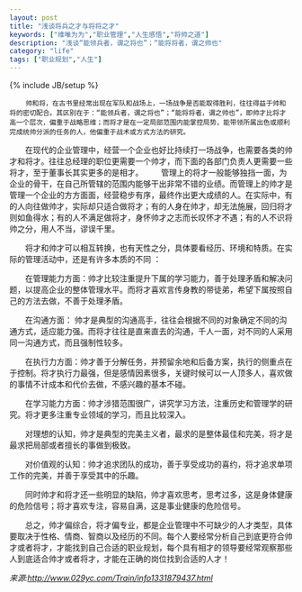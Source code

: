 ```yaml
---
layout: post
title: "浅谈将兵之才与将将之才"
keywords: ["维唯为为","职业管理","人生感悟","将帅之道"]
description: "浅谈“能领兵者，谓之将也”；“能将将者，谓之帅也"
category: "life"
tags: ["职业规划","人生"]
---
```


{% include JB/setup %}

```
    帅和将，在古书里经常出现在军队和战场上，一场战争是否能取得胜利，往往得益于帅和将的密切配合。其区别在于：“能领兵者，谓之将也”；“能将将者，谓之帅也”，即帅才比将才高一个层次，偏重于战略思维；而将才是在一定局部范围内能掌控局势，能带领所属出色或顺利完成统帅分派的任务的人，他偏重于战术或方式方法的研究。

```

　　在现代的企业管理中，经营一个企业也好比持续打一场战争，也需要各类的帅才和将才。往往总经理的职位更需要一个帅才，而下面的各部门负责人更需要一些将才，至于董事长其实更多的是相才。
　　管理上的将才一般能够独挡一面，为企业的骨干，在自己所管辖的范围内能够干出非常不错的业绩。而管理上的帅才是管理一个企业的方方面面，经营稳步有序，最终作出更大成绩的人。在实际中，有的人向往做帅才，实际却只适合做将才；有的人身在帅才，却无法施展，回归将才则如鱼得水；有的人不满足做将才，身怀帅才之志而长叹怀才不遇；有的人不识将帅之分，用人不当，谬误千里。

　　将才和帅才可以相互转换，也有天性之分，具体要看经历、环境和特质。在实际的管理活动中，还是有许多本质的不同 ：

　　在管理能力方面：帅才比较注重提升下属的学习能力，善于处理矛盾和解决问题，以提高企业的整体管理水平。而将才喜欢言传身教的带徒弟，希望下属按照自己的方法去做，不善于处理矛盾。

　　在沟通方面： 帅才是典型的沟通高手，往往会根据不同的对象确定不同的沟通方式，适应能力强。而将才往往是直来直去的沟通，千人一面，对不同的人采用同一沟通方式，而且强制性较多。

　　在执行力方面：帅才善于分解任务，并预留余地和后备方案，执行的侧重点在于控制。将才执行力最强，但是感情因素很多，关键时候可以一人顶多人，喜欢做的事情不计成本和代价去做，不感兴趣的基本不碰。

　　在学习能力方面：帅才涉猎范围很广，讲究学习方法，注重历史和管理学的研究。将才更多注重专业领域的学习，而且比较深入。

　　对理想的认知，帅才是典型的完美主义者，最求的是整体最佳和完美，将才是最求把局部或者擅长的事做到极致。

　　对价值观的认知：帅才追求团队的成功，善于享受成功的喜约，将才追求单项工作的完美，并善于享受其中的乐趣。

　　同时帅才和将才还一些明显的缺陷，帅才喜欢思考，思考过多，这是身体健康的危险信号；将才喜欢专注，容易自满，这是事业健康的危险信号。

　　总之，帅才偏综合，将才偏专业，都是企业管理中不可缺少的人才类型，具体要取决于性格、情商、智商以及经历的不同。每个人要经常分析自己到底更符合帅才或者将才，才能找到自己合适的职业规划，每个具有相才的领导要经常观察那些人到底适合帅才或者将才，才能在正确的岗位找到合适的人才！


*来源:http://www.029yc.com/Train/info1331879437.html*

